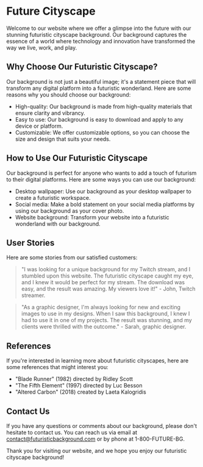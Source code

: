 <!--font:Creepster-->

# Future Cityscape

Welcome to our website where we offer a glimpse into the future with our stunning futuristic cityscape background. Our background captures the essence of a world where technology and innovation have transformed the way we live, work, and play.

## Why Choose Our Futuristic Cityscape?

Our background is not just a beautiful image; it's a statement piece that will transform any digital platform into a futuristic wonderland. Here are some reasons why you should choose our background:

- High-quality: Our background is made from high-quality materials that ensure clarity and vibrancy.
- Easy to use: Our background is easy to download and apply to any device or platform.
- Customizable: We offer customizable options, so you can choose the size and design that suits your needs.

## How to Use Our Futuristic Cityscape

Our background is perfect for anyone who wants to add a touch of futurism to their digital platforms. Here are some ways you can use our background:

- Desktop wallpaper: Use our background as your desktop wallpaper to create a futuristic workspace.
- Social media: Make a bold statement on your social media platforms by using our background as your cover photo.
- Website background: Transform your website into a futuristic wonderland with our background.

## User Stories

Here are some stories from our satisfied customers:

> "I was looking for a unique background for my Twitch stream, and I stumbled upon this website. The futuristic cityscape caught my eye, and I knew it would be perfect for my stream. The download was easy, and the result was amazing. My viewers love it!" - John, Twitch streamer.

> "As a graphic designer, I'm always looking for new and exciting images to use in my designs. When I saw this background, I knew I had to use it in one of my projects. The result was stunning, and my clients were thrilled with the outcome." - Sarah, graphic designer.

## References

If you're interested in learning more about futuristic cityscapes, here are some references that might interest you:

- "Blade Runner" (1982) directed by Ridley Scott
- "The Fifth Element" (1997) directed by Luc Besson
- "Altered Carbon" (2018) created by Laeta Kalogridis

## Contact Us

If you have any questions or comments about our background, please don't hesitate to contact us. You can reach us via email at [contact@futuristicbackground.com](mailto:contact@futuristicbackground.com) or by phone at 1-800-FUTURE-BG.

Thank you for visiting our website, and we hope you enjoy our futuristic cityscape background!

<!--

Write me content for website with wallpaper which alt text is:

"A futuristic cityscape with holographic billboards and flying cars"

The name/title of the page should not be 1:1 copy of the alt text but rather a real content of the website which is using this wallpaper.

- Use markdown format 
- Start with heading
- Heading should be short and concise
- The content should look like a real website 
- The website should not be about the wallpaper, wallpaper is just a related background
- Heading should be contain work "wallpaper" or "background"
- Include real sections like references, contact, user stories, etc. use things relevant to the page purpose.
- Feel free to use structure like headings, bullets, numbering, blockquotes, paragraphs, horizontal lines, etc.
- You can use formatting like bold or _italic_
- You can include UTF-8 emojis
- Links should be only #hash anchors (and you can refer to the document itself)
- Do not include images


---


# Explore the Future with Our Futuristic Cityscape Wallpaper

Welcome to our website where we offer a glimpse into the future with our stunning futuristic cityscape wallpaper. Our wallpaper captures the essence of a world where technology and innovation have transformed the way we live, work, and play.

## Why Choose Our Futuristic Cityscape Wallpaper?

Our wallpaper is not just a beautiful background; it's a statement piece that will transform any room into a futuristic wonderland. Here are some reasons why you should choose our wallpaper:

- High-quality: Our wallpaper is made from high-quality materials that ensure durability and longevity.
- Easy to install: Our wallpaper is easy to install, and you don't need any special skills or tools to do it.
- Customizable: We offer customizable options, so you can choose the size and design that suits your needs.

## How to Use Our Futuristic Cityscape Wallpaper

Our wallpaper is perfect for anyone who wants to add a touch of futurism to their home or office. Here are some ways you can use our wallpaper:

- Living room: Create a feature wall in your living room with our wallpaper to make a bold statement.
- Bedroom: Add a touch of sci-fi to your bedroom by using our wallpaper as a headboard.
- Office: Transform your office into a futuristic workspace with our wallpaper.

## User Stories

Here are some stories from our satisfied customers:

> "I was looking for something unique to decorate my son's room, and I stumbled upon this website. The futuristic cityscape wallpaper caught my eye, and I knew it would be perfect for his room. The installation was easy, and the result was amazing. My son loves it!" - Jane, mother of two.

> "As an interior designer, I'm always looking for new and exciting ways to decorate homes and offices. When I saw this wallpaper, I knew I had to use it in one of my projects. The result was stunning, and my clients were thrilled with the outcome." - Mark, interior designer.

## References

If you're interested in learning more about futuristic cityscapes, here are some references that might interest you:

- "Blade Runner" (1982) directed by Ridley Scott
- "The Fifth Element" (1997) directed by Luc Besson
- "Altered Carbon" (2018) created by Laeta Kalogridis

## Contact Us

If you have any questions or comments about our wallpaper, please don't hesitate to contact us. You can reach us via email at [contact@futuristicwallpaper.com](mailto:contact@futuristicwallpaper.com) or by phone at 1-800-FUTURE-WALLS.

Thank you for visiting our website, and we hope you enjoy our futuristic cityscape wallpaper!


---


Heading should not include word "wallpaper". The website should not be about the wallpaper itself, wallpaper is just a related background, rewrite whole content.


---


# Experience the Future Today with Our Futuristic Cityscape

Welcome to our website where we offer a glimpse into the future with our stunning futuristic cityscape background. Our background captures the essence of a world where technology and innovation have transformed the way we live, work, and play.

## Why Choose Our Futuristic Cityscape?

Our background is not just a beautiful image; it's a statement piece that will transform any digital platform into a futuristic wonderland. Here are some reasons why you should choose our background:

- High-quality: Our background is made from high-quality materials that ensure clarity and vibrancy.
- Easy to use: Our background is easy to download and apply to any device or platform.
- Customizable: We offer customizable options, so you can choose the size and design that suits your needs.

## How to Use Our Futuristic Cityscape

Our background is perfect for anyone who wants to add a touch of futurism to their digital platforms. Here are some ways you can use our background:

- Desktop wallpaper: Use our background as your desktop wallpaper to create a futuristic workspace.
- Social media: Make a bold statement on your social media platforms by using our background as your cover photo.
- Website background: Transform your website into a futuristic wonderland with our background.

## User Stories

Here are some stories from our satisfied customers:

> "I was looking for a unique background for my Twitch stream, and I stumbled upon this website. The futuristic cityscape caught my eye, and I knew it would be perfect for my stream. The download was easy, and the result was amazing. My viewers love it!" - John, Twitch streamer.

> "As a graphic designer, I'm always looking for new and exciting images to use in my designs. When I saw this background, I knew I had to use it in one of my projects. The result was stunning, and my clients were thrilled with the outcome." - Sarah, graphic designer.

## References

If you're interested in learning more about futuristic cityscapes, here are some references that might interest you:

- "Blade Runner" (1982) directed by Ridley Scott
- "The Fifth Element" (1997) directed by Luc Besson
- "Altered Carbon" (2018) created by Laeta Kalogridis

## Contact Us

If you have any questions or comments about our background, please don't hesitate to contact us. You can reach us via email at [contact@futuristicbackground.com](mailto:contact@futuristicbackground.com) or by phone at 1-800-FUTURE-BG.

Thank you for visiting our website, and we hope you enjoy our futuristic cityscape background!

-->
